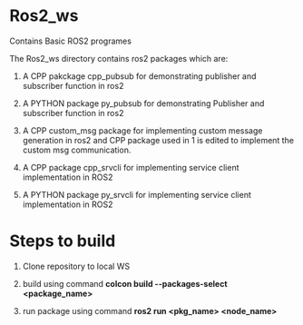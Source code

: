 # Ros2_ws
Contains Basic ROS2 programes

The Ros2_ws directory contains ros2 packages which are:

1. A CPP pakckage cpp_pubsub for demonstrating publisher and subscriber function in ros2

2. A PYTHON package py_pubsub for demonstrating Publisher and subscriber function in ros2

3. A CPP custom_msg package for implementing custom message generation in ros2 and CPP package used in 1 is edited to implement the custom msg communication.

4. A CPP package cpp_srvcli for implementing service client implementation in ROS2 

5. A PYTHON package py_srvcli for implementing service client implementation in ROS2

<h1>Steps to build</h1>

1. Clone repository to local WS

2. build using command <b>colcon build --packages-select <package_name></b>

3. run package using command <b>ros2 run <pkg_name> <node_name></b>
